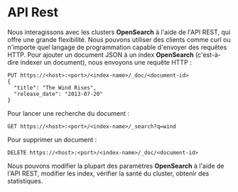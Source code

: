 # API Rest

Nous interagissons avec les clusters **OpenSearch** à l'aide de l'API REST, qui offre une grande flexibilité. Nous pouvons utiliser des clients comme curl ou n'importe quel langage de programmation capable d'envoyer des requêtes HTTP. Pour ajouter un document JSON à un index **OpenSearch** (c'est-à-dire indexer un document), nous envoyons une requête HTTP :

```
PUT https://<host>:<port>/<index-name>/_doc/<document-id>
{
  "title": "The Wind Rises",
  "release_date": "2013-07-20"
}
```

Pour lancer une recherche du document :

```
GET https://<host>:<port>/<index-name>/_search?q=wind
```

Pour supprimer un document :

```
DELETE https://<host>:<port>/<index-name>/_doc/<document-id>
```

Nous pouvons modifier la plupart des paramètres **OpenSearch** à l'aide de l'API REST, modifier les index, vérifier la santé du cluster, obtenir des statistiques.
